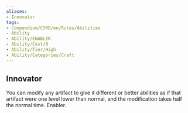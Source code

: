 ```yaml
---
aliases:
- Innovator
tags:
- Compendium/CSRD/en/Rules/Abilities
- Ability
- Ability/ENABLER
- Ability/Cost/0
- Ability/Tier/High
- Ability/Categories/Craft
---
```


  
## Innovator  
You can modify any artifact to give it different or better abilities as if that artifact were one level lower than normal, and the modification takes half the normal time. Enabler.